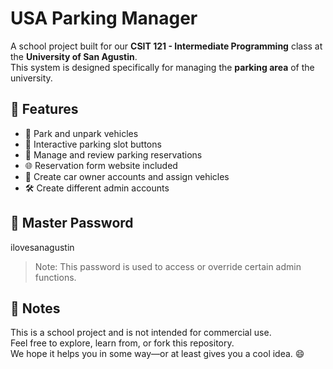 # USA Parking Manager

A school project built for our **CSIT 121 - Intermediate Programming** class at the **University of San Agustin**.  
This system is designed specifically for managing the **parking area** of the university.

## 🔧 Features

- 🚗 Park and unpark vehicles  
- 🔘 Interactive parking slot buttons  
- 📅 Manage and review parking reservations  
- 🌐 Reservation form website included  
- 👤 Create car owner accounts and assign vehicles  
- 🛠️ Create different admin accounts  

## 🔑 Master Password
ilovesanagustin
> Note: This password is used to access or override certain admin functions.

## 📌 Notes

This is a school project and is not intended for commercial use.  
Feel free to explore, learn from, or fork this repository.  
We hope it helps you in some way—or at least gives you a cool idea. 😄
